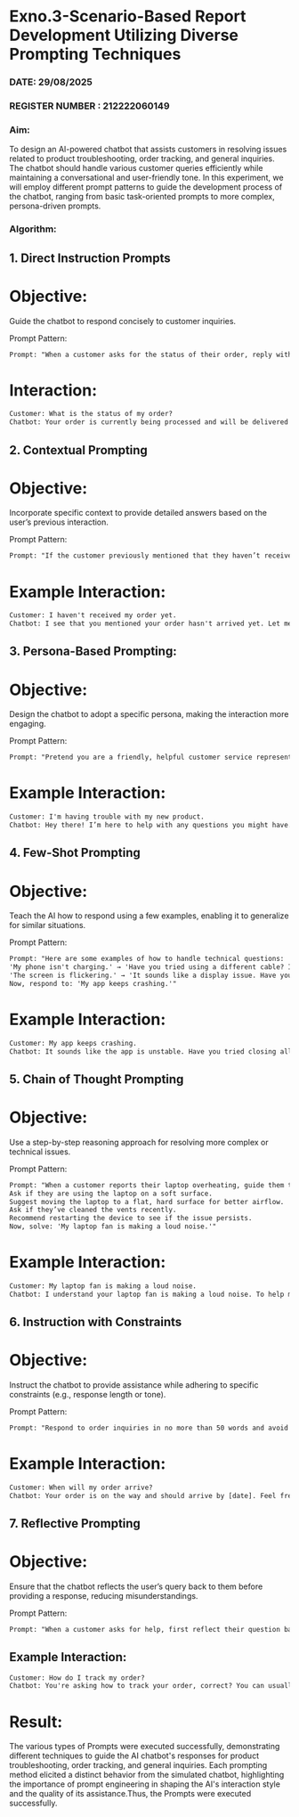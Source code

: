 # Exno.3-Scenario-Based Report Development Utilizing Diverse Prompting Techniques
### DATE: 29/08/2025                                                                           
### REGISTER NUMBER : 212222060149 
### Aim: 
To design an AI-powered chatbot that assists customers in resolving issues related to product troubleshooting, order tracking, and general inquiries. The chatbot should handle various customer queries efficiently while maintaining a conversational and user-friendly tone. In this experiment, we will employ different prompt patterns to guide the development process of the chatbot, ranging from basic task-oriented prompts to more complex, persona-driven prompts.

### Algorithm:  
## 1. Direct Instruction Prompts

# Objective:
Guide the chatbot to respond concisely to customer inquiries.

Prompt Pattern:
```txt
Prompt: "When a customer asks for the status of their order, reply with: 'Your order is currently being processed and will be delivered by [date].'"
```
# Interaction:
```txt
Customer: What is the status of my order?
Chatbot: Your order is currently being processed and will be delivered by [date].
```
## 2. Contextual Prompting
# Objective:
Incorporate specific context to provide detailed answers based on the user’s previous interaction.

Prompt Pattern:
```txt
Prompt: "If the customer previously mentioned that they haven’t received their order, say, 'I see that you mentioned your order hasn't arrived yet. Let me check the details for you and get back shortly.'"
```
# Example Interaction:
```txt
Customer: I haven't received my order yet.
Chatbot: I see that you mentioned your order hasn't arrived yet. Let me check the details for you and get back shortly.
```
## 3. Persona-Based Prompting:
# Objective:
Design the chatbot to adopt a specific persona, making the interaction more engaging.


Prompt Pattern:
```txt
Prompt: "Pretend you are a friendly, helpful customer service representative. Use a conversational tone, such as 'Hey there! I’m here to help with any questions you might have. Let’s get your issue sorted!'"
```
# Example Interaction:
```txt
Customer: I'm having trouble with my new product.
Chatbot: Hey there! I’m here to help with any questions you might have. Let’s get your issue sorted! What seems to be the problem?
```
## 4. Few-Shot Prompting
# Objective:
Teach the AI how to respond using a few examples, enabling it to generalize for similar situations.

Prompt Pattern:
```txt
Prompt: "Here are some examples of how to handle technical questions:
'My phone isn't charging.' → 'Have you tried using a different cable? If that doesn’t work, it may be an issue with the port.'
'The screen is flickering.' → 'It sounds like a display issue. Have you tried restarting the device?'
Now, respond to: 'My app keeps crashing.'"
```
# Example Interaction:
```txt
Customer: My app keeps crashing.
Chatbot: It sounds like the app is unstable. Have you tried closing all other apps running in the background? Sometimes that can free up resources. If the problem continues, you might want to try restarting your device or reinstalling the app.
```
## 5. Chain of Thought Prompting
# Objective:
Use a step-by-step reasoning approach for resolving more complex or technical issues.

Prompt Pattern:
```txt
Prompt: "When a customer reports their laptop overheating, guide them through the following steps:
Ask if they are using the laptop on a soft surface.
Suggest moving the laptop to a flat, hard surface for better airflow.
Ask if they’ve cleaned the vents recently.
Recommend restarting the device to see if the issue persists.
Now, solve: 'My laptop fan is making a loud noise.'"
```
# Example Interaction:
```txt
Customer: My laptop fan is making a loud noise.
Chatbot: I understand your laptop fan is making a loud noise. To help me figure out what's going on, could you tell me if you are currently using the laptop on a soft surface like a bed or a pillow? Also, have you had a chance to clean the vents recently? Sometimes dust buildup can cause the fan to work harder.
```
## 6. Instruction with Constraints
# Objective:
Instruct the chatbot to provide assistance while adhering to specific constraints (e.g., response length or tone).

Prompt Pattern:
```txt
Prompt: "Respond to order inquiries in no more than 50 words and avoid using technical jargon. For example, 'Your order is on the way and should arrive by [date]. Feel free to reach out if you need anything else.'"
```
# Example Interaction:
```txt
Customer: When will my order arrive?
Chatbot: Your order is on the way and should arrive by [date]. Feel free to reach out if you need anything else.
```
## 7. Reflective Prompting
# Objective:
Ensure that the chatbot reflects the user’s query back to them before providing a response, reducing misunderstandings.

Prompt Pattern:
``` txt
Prompt: "When a customer asks for help, first reflect their question back to them. For example, if they ask 'How can I reset my password?' respond with 'You're asking how to reset your password, correct? Here’s how you can do it.'"
```
## Example Interaction:
```txt
Customer: How do I track my order?
Chatbot: You're asking how to track your order, correct? You can usually find your tracking information in the shipping confirmation email we sent you. Alternatively, you can log in to your account on our website and view the order details there
```


# Result:
The various types of Prompts were executed successfully, demonstrating different techniques to guide the AI chatbot's responses for product troubleshooting, order tracking, and general inquiries. Each prompting method elicited a distinct behavior from the simulated chatbot, highlighting the importance of prompt engineering in shaping the AI's interaction style and the quality of its assistance.Thus, the Prompts were executed successfully.


